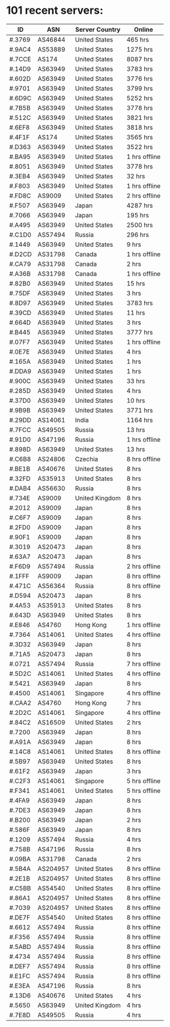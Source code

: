 # 101 recent servers:

| ID | ASN | Server Country | Online |
| ------ | ------ | ------ | ------ |
| #.3769 | AS46844 | United States | 465 hrs |
| #.9AC4 | AS53889 | United States | 1275 hrs |
| #.7CCE | AS174 | United States | 8087 hrs |
| #.14D9 | AS63949 | United States | 3783 hrs |
| #.602D | AS63949 | United States | 3776 hrs |
| #.9701 | AS63949 | United States | 3799 hrs |
| #.6D9C | AS63949 | United States | 5252 hrs |
| #.7B5B | AS63949 | United States | 3778 hrs |
| #.512C | AS63949 | United States | 3821 hrs |
| #.6EF8 | AS63949 | United States | 3818 hrs |
| #.4F1F | AS174 | United States | 3565 hrs |
| #.D363 | AS63949 | United States | 3522 hrs |
| #.BA95 | AS63949 | United States | 1 hrs offline |
| #.8051 | AS63949 | United States | 3778 hrs |
| #.3EB4 | AS63949 | United States | 32 hrs |
| #.F803 | AS63949 | United States | 1 hrs offline |
| #.FD8C | AS9009 | United States | 2 hrs offline |
| #.F507 | AS63949 | Japan | 4287 hrs |
| #.7066 | AS63949 | Japan | 195 hrs |
| #.A495 | AS63949 | United States | 2500 hrs |
| #.C1D0 | AS57494 | Russia | 296 hrs |
| #.1449 | AS63949 | United States | 9 hrs |
| #.D2CD | AS31798 | Canada | 1 hrs offline |
| #.CA79 | AS31798 | Canada | 2 hrs |
| #.A36B | AS31798 | Canada | 1 hrs offline |
| #.82B0 | AS63949 | United States | 15 hrs |
| #.75DF | AS63949 | United States | 3 hrs |
| #.8D97 | AS63949 | United States | 3783 hrs |
| #.39CD | AS63949 | United States | 11 hrs |
| #.664D | AS63949 | United States | 3 hrs |
| #.B445 | AS63949 | United States | 3777 hrs |
| #.07F7 | AS63949 | United States | 1 hrs offline |
| #.0E7E | AS63949 | United States | 4 hrs |
| #.165A | AS63949 | United States | 1 hrs |
| #.DDA9 | AS63949 | United States | 1 hrs |
| #.900C | AS63949 | United States | 33 hrs |
| #.285D | AS63949 | United States | 4 hrs |
| #.37D0 | AS63949 | United States | 10 hrs |
| #.9B9B | AS63949 | United States | 3771 hrs |
| #.29DD | AS14061 | India | 1164 hrs |
| #.7FCC | AS49505 | Russia | 13 hrs |
| #.91D0 | AS47196 | Russia | 1 hrs offline |
| #.898D | AS63949 | United States | 13 hrs |
| #.C6B8 | AS24806 | Czechia | 8 hrs offline |
| #.BE1B | AS40676 | United States | 8 hrs |
| #.32FD | AS35913 | United States | 8 hrs |
| #.DAB4 | AS56630 | Russia | 8 hrs |
| #.734E | AS9009 | United Kingdom | 8 hrs |
| #.2012 | AS9009 | Japan | 8 hrs |
| #.C6F7 | AS9009 | Japan | 8 hrs |
| #.2FD0 | AS9009 | Japan | 8 hrs |
| #.90F1 | AS9009 | Japan | 8 hrs |
| #.3019 | AS20473 | Japan | 8 hrs |
| #.63A7 | AS20473 | Japan | 8 hrs |
| #.F6D9 | AS57494 | Russia | 2 hrs offline |
| #.1FFF | AS9009 | Japan | 8 hrs offline |
| #.471C | AS56364 | Russia | 8 hrs offline |
| #.D594 | AS20473 | Japan | 8 hrs |
| #.4A53 | AS35913 | United States | 8 hrs |
| #.643D | AS63949 | United States | 8 hrs |
| #.E846 | AS4760 | Hong Kong | 1 hrs offline |
| #.7364 | AS14061 | United States | 4 hrs offline |
| #.3D32 | AS63949 | Japan | 8 hrs |
| #.71A5 | AS20473 | Japan | 8 hrs |
| #.0721 | AS57494 | Russia | 7 hrs offline |
| #.5D2C | AS14061 | United States | 4 hrs offline |
| #.5421 | AS63949 | Japan | 8 hrs |
| #.4500 | AS14061 | Singapore | 4 hrs offline |
| #.CAA2 | AS4760 | Hong Kong | 7 hrs |
| #.2D2C | AS14061 | Singapore | 4 hrs offline |
| #.84C2 | AS16509 | United States | 2 hrs |
| #.7200 | AS63949 | Japan | 8 hrs |
| #.A91A | AS63949 | Japan | 8 hrs |
| #.14C8 | AS14061 | United States | 8 hrs offline |
| #.5B97 | AS63949 | United States | 8 hrs |
| #.61F2 | AS63949 | Japan | 3 hrs |
| #.C2F3 | AS14061 | Singapore | 5 hrs offline |
| #.F341 | AS14061 | United States | 5 hrs offline |
| #.4FA9 | AS63949 | Japan | 8 hrs |
| #.7DE3 | AS63949 | Japan | 8 hrs |
| #.B200 | AS63949 | Japan | 2 hrs |
| #.586F | AS63949 | Japan | 8 hrs |
| #.1209 | AS57494 | Russia | 4 hrs |
| #.758B | AS47196 | Russia | 8 hrs |
| #.09BA | AS31798 | Canada | 2 hrs |
| #.5B4A | AS204957 | United States | 8 hrs offline |
| #.2E1B | AS204957 | United States | 8 hrs offline |
| #.C5BB | AS54540 | United States | 8 hrs offline |
| #.86A1 | AS204957 | United States | 8 hrs offline |
| #.7039 | AS204957 | United States | 8 hrs offline |
| #.DE7F | AS54540 | United States | 8 hrs offline |
| #.6612 | AS57494 | Russia | 8 hrs offline |
| #.F356 | AS57494 | Russia | 8 hrs offline |
| #.5ABD | AS57494 | Russia | 8 hrs offline |
| #.4734 | AS57494 | Russia | 8 hrs offline |
| #.DEF7 | AS57494 | Russia | 8 hrs offline |
| #.E1FC | AS57494 | Russia | 8 hrs offline |
| #.E3EA | AS47196 | Russia | 8 hrs |
| #.13D6 | AS40676 | United States | 4 hrs |
| #.5650 | AS63949 | United Kingdom | 4 hrs |
| #.7E8D | AS49505 | Russia | 4 hrs |


